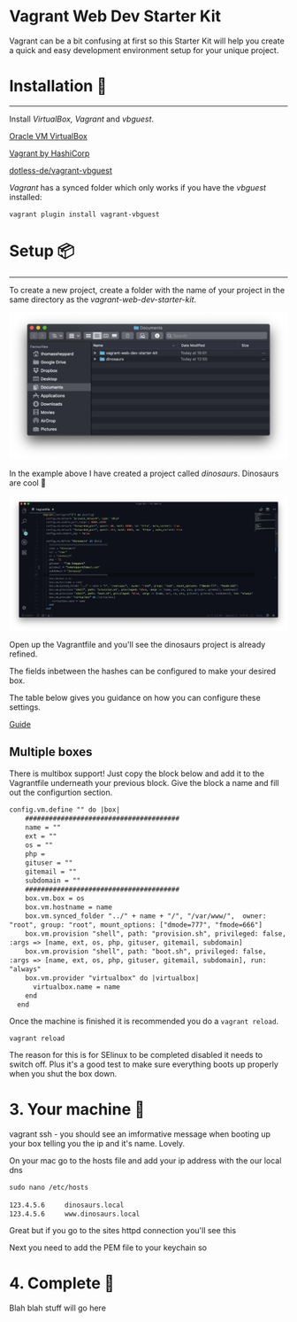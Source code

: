 # Vagrant Web Dev Starter Kit

Vagrant can be a bit confusing at first so this Starter Kit will help you create a quick and easy development environment setup for your unique project.

# Installation 💽

---

Install *VirtualBox, Vagrant* and *vbguest*.

[Oracle VM VirtualBox](https://www.virtualbox.org/)

[Vagrant by HashiCorp](https://www.vagrantup.com/)

[dotless-de/vagrant-vbguest](https://github.com/dotless-de/vagrant-vbguest)

*Vagrant* has a synced folder which only works if you have the *vbguest* installed:

    vagrant plugin install vagrant-vbguest

# Setup 📦

---

To create a new project, create a folder with the name of your project in the same directory as the *vagrant-web-dev-starter-kit*.

![](README/screenshot1.png)

In the example above I have created a project called *dinosaurs*. Dinosaurs are cool 🦕

![](README/screenshot2.png)

Open up the Vagrantfile and you'll see the dinosaurs project is already refined.

The fields inbetween the hashes can be configured to make your desired box.

The table below gives you guidance on how you can configure these settings.

[Guide](README/guide.csv)

## Multiple boxes

There is multibox support! Just copy the block below and add it to the Vagrantfile underneath your previous block. Give the block a name and fill out the configurtion section.

    config.vm.define "" do |box|
        #######################################
        name = ""
        ext = ""
        os = ""
        php = 
        gituser = ""
        gitemail = ""
        subdomain = ""
        #######################################
        box.vm.box = os
        box.vm.hostname = name
        box.vm.synced_folder "../" + name + "/", "/var/www/",  owner: "root", group: "root", mount_options: ["dmode=777", "fmode=666"]
        box.vm.provision "shell", path: "provision.sh", privileged: false, :args => [name, ext, os, php, gituser, gitemail, subdomain]
        box.vm.provision "shell", path: "boot.sh", privileged: false, :args => [name, ext, os, php, gituser, gitemail, subdomain], run: "always"
        box.vm.provider "virtualbox" do |virtualbox|
          virtualbox.name = name
        end
      end

Once the machine is finished it is recommended you do a `vagrant reload`.

    vagrant reload

The reason for this is for SElinux to be completed disabled it needs to switch off. Plus it's a good test to make sure everything boots up properly when you shut the box down.

# 3. Your machine 🔐

vagrant ssh - you should see an imformative message when booting up your box telling you the ip and it's name. Lovely.

On your mac go to the hosts file and add your ip address with the our local dns

    sudo nano /etc/hosts

    123.4.5.6     dinosaurs.local
    123.4.5.6     www.dinosaurs.local

Great but if you go to the sites httpd connection you'll see this

Next you need to add the PEM file to your keychain so 

# 4. Complete 🌈

Blah blah stuff will go here